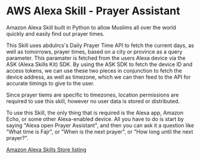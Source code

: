 # AWS Alexa Skill - Prayer Assistant
Amazon Alexa Skill built in Python to allow Muslims all over the world quickly and easily find out prayer times.

This Skill uses abdulrcs's Daily Prayer Time API to fetch the current days, as well as tomorrows, prayer times, based on a city or province as a query parameter. This paramater is fetched from the users Alexa device via the ASK (Alexa Skills Kit) SDK. By using the ASK SDK to fetch the device ID and access tokens, we can use these two pieces in conjunction to fetch the device address, as well as timezone, which we can then feed to the API for accurate timings to give to the user. 

Since prayer tiems are specific to timezones, location permissions are required to use this skill, however no user data is stored or distributed.

To use this Skill, the only thing that is required is the Alexa app, Amazon Echo, or some other Alexa-enabled device. All you have to do is start by saying "Alexa open Prayer Assistant", and then you can ask it a question like "What time is Fajr", or "When is the next prayer", or "How long until the next prayer?".

[Amazon Alexa Skills Store listing](https://www.amazon.com/dp/B0B4TY1CFS?ref&ref=cm_sw_em_r_as_dp_5zTgC8qnsdD6T)
